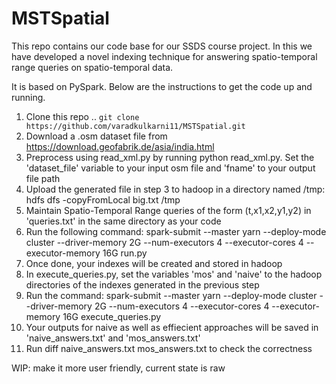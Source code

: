 # MSTSpatial

This repo contains our code base for our SSDS course project. In this we have developed a novel indexing technique for answering spatio-temporal range queries on spatio-temporal data.

It is based on PySpark. Below are the instructions to get the code up and running.

1. Clone this repo .. ```git clone https://github.com/varadkulkarni11/MSTSpatial.git```
2. Download a .osm dataset file from https://download.geofabrik.de/asia/india.html
3. Preprocess using read_xml.py by running python read_xml.py. Set the 'dataset_file' variable to your input osm file and 'fname' to your output file path 
4. Upload the generated file in step 3 to hadoop in a directory named /tmp: hdfs dfs -copyFromLocal big.txt /tmp
5. Maintain Spatio-Temporal Range queries of the form (t,x1,x2,y1,y2) in 'queries.txt' in the same directory as your code
6. Run the following command:
     spark-submit --master yarn --deploy-mode cluster --driver-memory 2G --num-executors 4 --executor-cores 4 --executor-memory 16G run.py
7. Once done, your indexes will be created and stored in hadoop
8. In execute_queries.py, set the variables 'mos' and 'naive' to the hadoop directories of the indexes generated in the previous step
9. Run the command:
      spark-submit --master yarn --deploy-mode cluster --driver-memory 2G --num-executors 4 --executor-cores 4 --executor-memory 16G execute_queries.py
10. Your outputs for naive as well as effiecient approaches will be saved in 'naive_answers.txt' and 'mos_answers.txt'
11. Run diff naive_answers.txt mos_answers.txt to check the correctness




WIP: make it more user friendly, current state is raw
